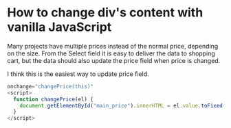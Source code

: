 # How to change div's content with vanilla JavaScript

Many projects have multiple prices instead of the normal price, depending on the size. From the Select field it is easy to deliver the data to shopping cart, but the data should also update the price field when price is changed.

I think this is the easiest way to update price field.

```JavaScript
onchange="changePrice(this)"
<script>
  function changePrice(el) {
    document.getElementById("main_price").innerHTML = el.value.toFixed(2);
  }
</script>
```
